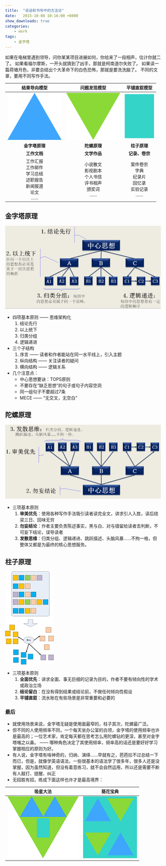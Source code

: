 ```yaml
---
title:  "说话和书写中的方法论"
date:   2015-10-08 10:16:00 +0800
show_downloads: true
categories: 
    - work
tags:
    - 金字塔
---
```


如果在电梯里遇到领导，问你某某项目进展如何，你给来了一段相声，估计你就二了。
如果看福尔摩斯，一开头就猜到了凶手，那就是柯南道尔失败了。
如果读一篇荷塘月色，非要总结出个大革命下的白色恐怖，那就是要洗洗脑了。
不同的文章，要用不同写作手法。

|结果导向模型|问题发现模型|平铺直叙模型|
|:----------:|:--------:|:--------:|
|![](/images/posts/2015-10-08-method/1.png)|![](/images/posts/2015-10-08-method/2.png)|![](/images/posts/2015-10-08-method/3.png)|
|**金字塔原理**|**陀螺原理**|**柱子原理**|
|**工作文档**|**文学作品**|**记录、卷宗**|
|工作汇报<br>工作邮件<br>学习总结<br>述职报告<br>新闻报道<br>论文<br>……|小说散文<br>影视剧本<br>个人书信<br>评书相声<br>颁奖词<br>……|案件卷宗<br>字典<br>纪录片<br>回忆录<br>实验记录<br>……|


## 金字塔原理

![](/images/posts/2015-10-08-method/4.png)

* 四项基本原则 —— 思维架构化
    1. 结论先行
    2. 以上统下
    3. 归类分组
    4. 逻辑递进
* 三个子结构
    1. 序言 —— 读者和作者能站在同一水平线上，引入主题
    2. 纵向结构 —— 关注读者的疑问
    3. 横向结构 —— 逻辑关系
* 几个注意点：
    - 中心思想要诀：TOPS原则
    - 不要存在“缺乏思想”的句子或句子内容空洞
    - 同一组句子不要超过7条
    - MECE —— “无交叉，无空白”

## 陀螺原理

![](/images/posts/2015-10-08-method/5.png)

* 三项基本原则 
    1. **审美优先**：使用各种写作手法吸引读者读完全文，讲求引人入胜，读后绕梁三日、回味无穷
    2. **勿妄结论**：作者主要负责陈述事实，黑与白、对与错留给读者去判断，不可妄下结论，误导读者
    3. **发散思维**：归类分组、逻辑递进、跳跃描述、头脑风暴……不拘一格，但整体又都是为最终的核心思想服务。

## 柱子原理

![](/images/posts/2015-10-08-method/6.jpg)

* 三项基本原则
    1. **全面优先**：讲求全面、事无巨细的记录为目的，作者不要有倾向性的学术或政治立场
    2. **结论留白**：在没有得到结果或结论前，不做任何倾向性假设
    3. **平铺直叙**：流水账在有些场景是非常重要和必要的

### 最后

* 就使用场景来说，金字塔无疑是使用面最窄的，柱子其次，陀螺最广泛。
* 但不同的人使用频率不同，一个每天坐办公室的白领，金字塔的使用频率也许是最高的；一位艺术家，肯定每天都在思考怎么用陀螺钻的更深，甚至对金字塔嗤之以鼻。 —— 哪种角色决定了其使用频率，频率高的话还是要好好学习掌握相应的原则为好。
* 有人说，金字塔有啥神奇的，归纳、演绎……早就有之，芭芭拉不过总结一下而已，但是，就像学英语语法，一些很基本的语法学了很多年，很多人还是没掌握，因为虽然知道，但没有着意练习，就不会自然运用，所以还是需要不断有人敲打、提醒、纠正
* 无招胜有招，练成下面这样也许才是最高境界：

|吸星大法|葵花宝典|
|---|---|
|![](/images/posts/2015-10-08-method/7.jpg)|![](/images/posts/2015-10-08-method/8.jpg)|